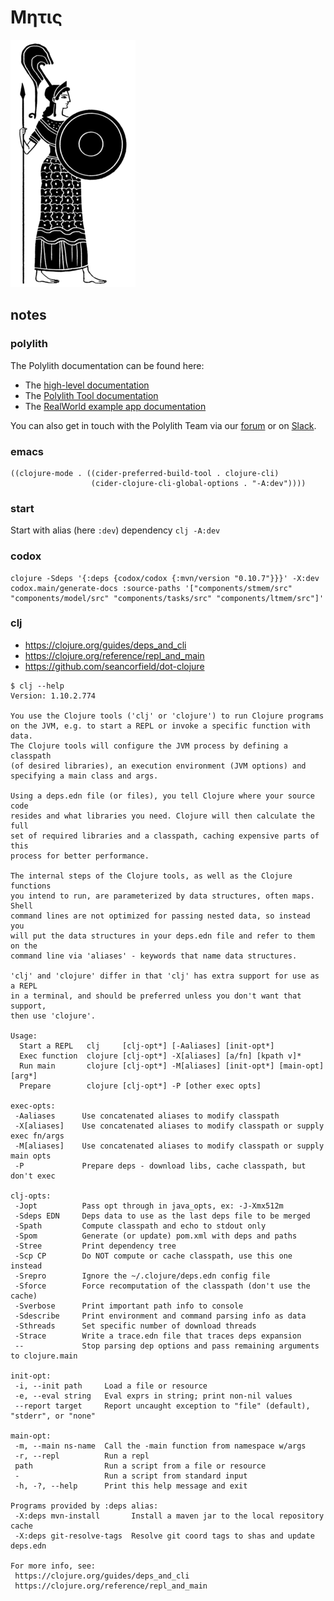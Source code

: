# Μητις

<img src="metis.png" alt="metis" id="logo">

## notes

### polylith

The Polylith documentation can be found here:

- The [high-level documentation](https://polylith.gitbook.io/polylith)
- The [Polylith Tool documentation](https://github.com/polyfy/polylith)
- The [RealWorld example app documentation](https://github.com/furkan3ayraktar/clojure-polylith-realworld-example-app)

You can also get in touch with the Polylith Team via our [forum](https://polylith.freeflarum.com) or on [Slack](https://clojurians.slack.com/archives/C013B7MQHJQ).
 


### emacs

```elisp
((clojure-mode . ((cider-preferred-build-tool . clojure-cli)
                  (cider-clojure-cli-global-options . "-A:dev"))))
```
### start

Start with alias (here `:dev`) dependency
`clj -A:dev`

### codox

```
clojure -Sdeps '{:deps {codox/codox {:mvn/version "0.10.7"}}}' -X:dev codox.main/generate-docs :source-paths '["components/stmem/src" "components/model/src" "components/tasks/src" "components/ltmem/src"]'
```

### clj

* https://clojure.org/guides/deps_and_cli
* https://clojure.org/reference/repl_and_main
* https://github.com/seancorfield/dot-clojure

```
$ clj --help
Version: 1.10.2.774

You use the Clojure tools ('clj' or 'clojure') to run Clojure programs
on the JVM, e.g. to start a REPL or invoke a specific function with data.
The Clojure tools will configure the JVM process by defining a classpath
(of desired libraries), an execution environment (JVM options) and
specifying a main class and args. 

Using a deps.edn file (or files), you tell Clojure where your source code
resides and what libraries you need. Clojure will then calculate the full
set of required libraries and a classpath, caching expensive parts of this
process for better performance.

The internal steps of the Clojure tools, as well as the Clojure functions
you intend to run, are parameterized by data structures, often maps. Shell
command lines are not optimized for passing nested data, so instead you
will put the data structures in your deps.edn file and refer to them on the
command line via 'aliases' - keywords that name data structures.

'clj' and 'clojure' differ in that 'clj' has extra support for use as a REPL
in a terminal, and should be preferred unless you don't want that support,
then use 'clojure'.

Usage:
  Start a REPL   clj     [clj-opt*] [-Aaliases] [init-opt*]
  Exec function  clojure [clj-opt*] -X[aliases] [a/fn] [kpath v]*
  Run main       clojure [clj-opt*] -M[aliases] [init-opt*] [main-opt] [arg*]
  Prepare        clojure [clj-opt*] -P [other exec opts]

exec-opts:
 -Aaliases      Use concatenated aliases to modify classpath
 -X[aliases]    Use concatenated aliases to modify classpath or supply exec fn/args
 -M[aliases]    Use concatenated aliases to modify classpath or supply main opts
 -P             Prepare deps - download libs, cache classpath, but don't exec

clj-opts:
 -Jopt          Pass opt through in java_opts, ex: -J-Xmx512m
 -Sdeps EDN     Deps data to use as the last deps file to be merged
 -Spath         Compute classpath and echo to stdout only
 -Spom          Generate (or update) pom.xml with deps and paths
 -Stree         Print dependency tree
 -Scp CP        Do NOT compute or cache classpath, use this one instead
 -Srepro        Ignore the ~/.clojure/deps.edn config file
 -Sforce        Force recomputation of the classpath (don't use the cache)
 -Sverbose      Print important path info to console
 -Sdescribe     Print environment and command parsing info as data
 -Sthreads      Set specific number of download threads
 -Strace        Write a trace.edn file that traces deps expansion
 --             Stop parsing dep options and pass remaining arguments to clojure.main

init-opt:
 -i, --init path     Load a file or resource
 -e, --eval string   Eval exprs in string; print non-nil values
 --report target     Report uncaught exception to "file" (default), "stderr", or "none"

main-opt:
 -m, --main ns-name  Call the -main function from namespace w/args
 -r, --repl          Run a repl
 path                Run a script from a file or resource
 -                   Run a script from standard input
 -h, -?, --help      Print this help message and exit

Programs provided by :deps alias:
 -X:deps mvn-install       Install a maven jar to the local repository cache
 -X:deps git-resolve-tags  Resolve git coord tags to shas and update deps.edn

For more info, see:
 https://clojure.org/guides/deps_and_cli
 https://clojure.org/reference/repl_and_main
```
